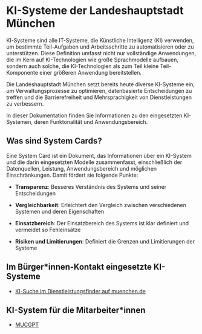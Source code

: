 # KI-Systeme der Landeshauptstadt München

KI-Systeme sind alle IT-Systeme, die Künstliche Intelligenz (KI) verwenden, um bestimmte Teil-Aufgaben und Arbeitsschritte zu automatisieren oder zu unterstützen.
Diese Definition umfasst nicht nur vollständige Anwendungen, die im Kern auf KI-Technologien wie große Sprachmodelle aufbauen, sondern auch solche, die KI-Technologien als zum Teil kleine Teil-Komponente einer größeren Anwendung bereitstellen.

Die Landeshauptstadt München setzt bereits heute diverse KI-Systeme ein, um Verwaltungsprozesse zu optimieren, datenbasierte Entscheidungen zu treffen und die Barrierefreiheit und Mehrsprachigkeit von Dienstleistungen zu verbessern.

In dieser Dokumentation finden Sie Informationen zu den eingesetzten KI-Systemen, deren Funktonalität und Anwendungsbereich.

## Was sind System Cards?

Eine System Card ist ein Dokument, das Informationen über ein KI-System und die darin eingesetzten Modelle zusammenfasst, einschließlich der Datenquellen, Leistung, Anwendungsbereich und möglichen Einschränkungen. Damit fördert sie folgende Punkte:

- **Transparenz**: Besseres Verständnis des Systems und seiner Entscheidungen

- **Vergleichbarkeit**: Erleichtert den Vergleich zwischen verschiedenen Systemen und deren Eigenschaften

- **Einsatzbereich**: Der Einsatzbereich des Systems ist klar definiert und vermeidet so Fehleinsätze

- **Risiken und Limitierungen**: Definiert die Grenzen und Limitierungen der Systeme

## Im Bürger\*innen-Kontakt eingesetzte KI-Systeme

- [KI-Suche im Dienstleistungsfinder auf muenchen.de](/ki-systeme/dlf.md)

## KI-System für die Mitarbeiter\*innen

- [MUCGPT](/ki-systeme/mucgpt.md)

